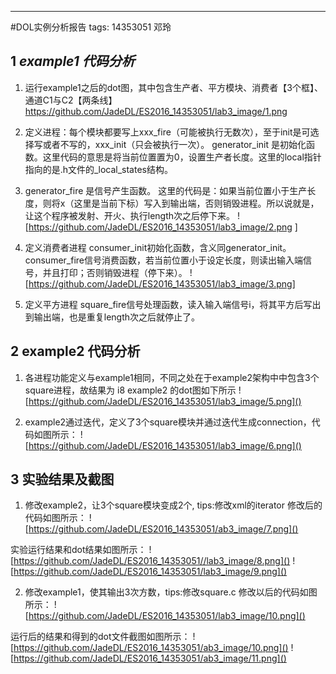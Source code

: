 ---
#DOL实例分析报告
tags: 14353051 邓玲



## 1 _example1 代码分析_

1. 运行example1之后的dot图，其中包含生产者、平方模块、消费者【3个框】、通道C1与C2【两条线】
https://github.com/JadeDL/ES2016_14353051/lab3_image/1.png
 
2. 定义进程：每个模块都要写上xxx_fire（可能被执行无数次），至于init是可选择写或者不写的，xxx_init（只会被执行一次）。
generator_init 是初始化函数。这里代码的意思是将当前位置置为0，设置生产者长度。这里的local指针指向的是.h文件的_local_states结构。
3. generator_fire 是信号产生函数。
这里的代码是：如果当前位置小于生产长度，则将x（这里是当前下标）写入到输出端，否则销毁进程。所以说就是，让这个程序被发射、开火、执行length次之后停下来。
![https://github.com/JadeDL/ES2016_14353051/lab3_image/2.png ]
 
4. 定义消费者进程
consumer_init初始化函数，含义同generator_init。
consumer_fire信号消费函数，若当前位置小于设定长度，则读出输入端信号，并且打印；否则销毁进程（停下来）。
![https://github.com/JadeDL/ES2016_14353051/lab3_image/3.png]

 
5. 定义平方进程
square_fire信号处理函数，读入输入端信号i，将其平方后写出到输出端，也是重复length次之后就停止了。



## 2 example2 代码分析 

1. 各进程功能定义与example1相同，不同之处在于example2架构中中包含3个square进程，故结果为 i8
example2 的dot图如下所示
![https://github.com/JadeDL/ES2016_14353051/lab3_image/5.png]()
 
2. example2通过迭代，定义了3个square模块并通过迭代生成connection，代码如图所示：
![https://github.com/JadeDL/ES2016_14353051/lab3_image/6.png]()
  


## 3 实验结果及截图

1.	修改example2，让3个square模块变成2个, tips:修改xml的iterator
修改后的代码如图所示：
![https://github.com/JadeDL/ES2016_14353051/ab3_image/7.png]()
 
实验运行结果和dot结果如图所示：
![https://github.com/JadeDL/ES2016_14353051//lab3_image/8.png]()
![https://github.com/JadeDL/ES2016_14353051/lab3_image/9.png]()
  
2.	修改example1，使其输出3次方数，tips:修改square.c
修改以后的代码如图所示：
![https://github.com/JadeDL/ES2016_14353051/lab3_image/10.png]()
 
运行后的结果和得到的dot文件截图如图所示：
![https://github.com/JadeDL/ES2016_14353051/ab3_image/10.png]()
![https://github.com/JadeDL/ES2016_14353051/ab3_image/11.png]()
  

